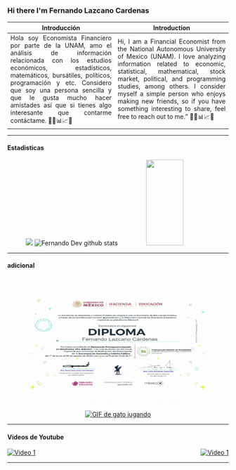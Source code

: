 ### Hi there  I'm Fernando Lazcano Cardenas 


<table>
    <thead>
        <tr>
            <th>Introducción</th>
            <th>Introduction</th>
        </tr>
    </thead>
    <tbody>
        <tr>
            <td rowspan=4 align="justify">Hola soy Economista Financiero por parte de la UNAM, amo el análisis de información relacionada con los estudios económicos, estadísticos, matemáticos, bursátiles, políticos, programación y etc. Considero que soy una persona sencilla y que le gusta mucho hacer amistades así que si tienes algo interesante que contarme contáctame. 🌟🤝📊📈🌐
</td>
        </tr>
        <tr>
            <td align="justify">Hi, I am a Financial Economist from the National Autonomous University of Mexico (UNAM). I love analyzing information related to economic, statistical, mathematical, stock market, political, and programming studies, among others. I consider myself a simple person who enjoys making new friends, so if you have something interesting to share, feel free to reach out to me.” 🌟🤝📊📈🌐 </td>
</table>

---
#### Estadisticas
<div align="center">  
  <img width="870em" src="http://github-profile-summary-cards.vercel.app/api/cards/profile-details?username=fernandolazcar&theme=rose_pine" /> 
 
   <img width="49%" height="195px" src="https://github-readme-stats.vercel.app/api?username=fernandolazcar&show_icons=true&count_private=true&hide_border=true&title_color=02D9F7FF&icon_color=02D9F7FF&text_color=c9d1d9&bg_color=0d1117" alt="Fernando Dev github stats" /> 
  
  <img width="41%" height="195px" src="https://github-readme-stats.vercel.app/api/top-langs/?username=fernandolazcar&layout=compact&hide_border=true&title_color=02D9F7FF&text_color=02D9F7FF&bg_color=0d1117" />

</div> 

---
#### adicional

<div style="text-align: center;">
    <a href="https://github.com/fernandolazcar/info-Fernando/tree/main">
        <img src="https://github.com/fernandolazcar/info-Fernando/blob/main/GIF/gif.gif" alt="GIF de gato jugando" width="400" height="300">
    </a>
    <a href="https://github.com/fernandolazcar/portafolio">
        <img src="https://github.com/fernandolazcar/portafolio/blob/main/GIF/Copia%20de%20Dise%C3%B1o%20sin%20t%C3%ADtulo.gif" alt="GIF de gato jugando" width="400" height="300">
    </a>
</div>


---
#### Videos de Youtube 

<div style="display: flex; justify-content: space-between;">
    <a href="https://youtu.be/OZTA6wZfe6E?si=UEI9e_qU2bbTtzR7">
        <img src="https://img.youtube.com/vi/OZTA6wZfe6E/maxresdefault.jpg" alt="Video 1" style="width: 300px;">
    </a>
    <a href="https://youtu.be/IZm7hoxW_ys?si=hVROM3EtgmyngwO6">
        <img src="https://img.youtube.com/vi/IZm7hoxW_ys/maxresdefault.jpg" alt="Video 1" style="width: 300px;">
    </a>
</div>

---






